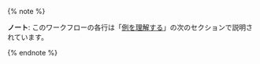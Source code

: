 {% note %}

**ノート**: このワークフローの各行は「[例を理解する](#understanding-the-example)」の次のセクションで説明されています。

{% endnote %}
